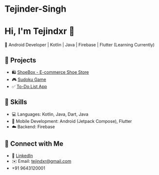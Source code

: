 # Tejinder-Singh
# Hi, I'm Tejindxr 👋  
🚀 Android Developer | Kotlin | Java | Firebase | Flutter (Learning Currently) 

## 🔹 Projects    
- 🛍️ [ShoeBox - E-commerce Shoe Store](https://github.com/tejindxr/ShoeBox)  
- 🎮 [Sudoku Game](https://github.com/tejindxr/Sudoku)  
- ✅ [To-Do List App](https://github.com/tejindxr/ToDo-List)

## 🔹 Skills  
- 💻 Languages: Kotlin, Java, Dart, Java 
- 📱 Mobile Development: Android (Jetpack Compose), Flutter  
- ☁️ Backend: Firebase   

## 🔹 Connect with Me  
- 🔗 [LinkedIn](https://linkedin.com/in/tejindxr)    
- ✉️ Email: tejindxr@gmail.com
- +91 9643120001
